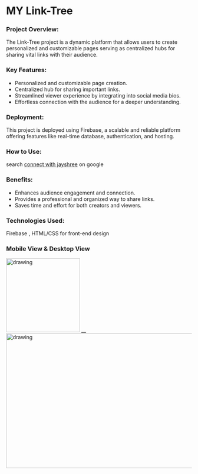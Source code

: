 #  **MY Link-Tree**

### **Project Overview:** 
The Link-Tree project is a dynamic platform that allows users to create personalized and customizable pages serving as centralized hubs for sharing vital links with their audience.

### **Key Features:**
   - Personalized and customizable page creation.
   - Centralized hub for sharing important links.
   - Streamlined viewer experience by integrating into social media bios.
   - Effortless connection with the audience for a deeper understanding.

### **Deployment:** 
This project is deployed using Firebase, a scalable and reliable platform offering features like real-time database, authentication, and hosting.

### **How to Use:** 
search [connect with jayshree](https://connect.jayshree.tech/) on google 

### **Benefits:**
   - Enhances audience engagement and connection.
   - Provides a professional and organized way to share links.
   - Saves time and effort for both creators and viewers.

### **Technologies Used:**    
Firebase , HTML/CSS for front-end design

### Mobile View & Desktop View
<img src="https://github.com/jayshreee10/Link-tree/assets/155508849/546ce3f9-660c-4e67-82c8-541475812baa" alt="drawing" width="200"/> 
__ <img src="https://github.com/jayshreee10/Link-tree/assets/155508849/5d538692-6965-4057-8079-8aa8a459697a" alt="drawing" width="620" height="365"/>


